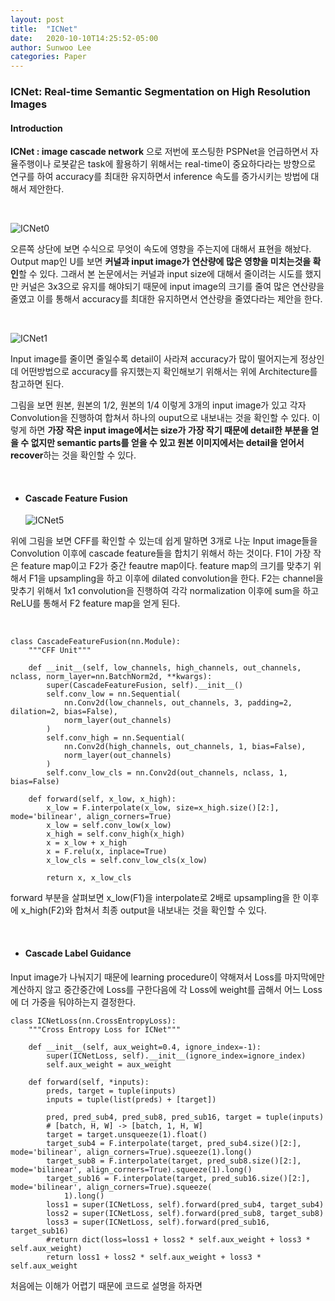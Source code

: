 ```yaml
---
layout: post
title:  "ICNet"
date:   2020-10-10T14:25:52-05:00
author: Sunwoo Lee
categories: Paper
---
```


### ICNet: Real-time Semantic Segmentation on High Resolution Images



#### Introduction

**ICNet : image cascade network** 으로 저번에 포스팅한 PSPNet을 언급하면서 자율주행이나 로봇같은 task에 활용하기 위해서는 real-time이 중요하다라는 방향으로 연구를 하여 accuracy를 최대한 유지하면서 inference 속도를 증가시키는 방법에 대해서 제안한다. 

<br/>

![ICNet0](https://user-images.githubusercontent.com/47741696/102329196-72b04e00-3fcb-11eb-91d3-a47f7069ceb3.PNG)

오른쪽 상단에 보면 수식으로 무엇이 속도에 영향을 주는지에 대해서 표현을 해놨다. Output map인 U를 보면 **커널과 input image가 연산량에 많은 영향을 미치는것을 확인**할 수 있다. 그래서 본 논문에서는 커널과 input size에 대해서 줄이려는 시도를 했지만 커널은 3x3으로 유지를 해야되기 때문에 input image의 크기를 줄여 많은 연산량을 줄였고 이를 통해서 accuracy를 최대한 유지하면서 연산량을 줄였다라는 제안을 한다. 

<br/>

![ICNet1](https://user-images.githubusercontent.com/47741696/102329895-41844d80-3fcc-11eb-9e63-94607966faf2.PNG)

Input image를 줄이면 줄일수록 detail이 사라져 accuracy가 많이 떨어지는게 정상인데 어떤방법으로 accuracy를 유지했는지 확인해보기 위해서는 위에 Architecture를 참고하면 된다. 

그림을 보면 원본, 원본의 1/2, 원본의 1/4 이렇게 3개의 input image가 있고 각자 Convolution을 진행하여 합쳐서 하나의 ouput으로 내보내는 것을 확인할 수 있다. 이렇게 하면 **가장 작은 input image에서는 size가 가장 작기 때문에 detail한 부분을 얻을 수 없지만 semantic parts를 얻을 수 있고 원본 이미지에서는 detail을 얻어서 recover**하는 것을 확인할 수 있다. 

<br/>

- #### Cascade Feature Fusion

  ![ICNet5](https://user-images.githubusercontent.com/47741696/102331426-303c4080-3fce-11eb-8156-d0595efd0ff9.PNG)

위에 그림을 보면 CFF를 확인할 수 있는데 쉽게 말하면 3개로 나눈 Input image들을 Convolution 이후에 cascade feature들을 합치기 위해서 하는 것이다. F1이 가장 작은 feature map이고 F2가 중간 feautre map이다. feature map의 크기를 맞추기 위해서 F1을 upsampling을 하고 이후에 dilated convolution을 한다. F2는 channel을 맞추기 위해서 1x1 convolution을 진행하여 각각 normalization 이후에 sum을 하고 ReLU를 통해서 F2 feature map을 얻게 된다. 

<br/>

```
class CascadeFeatureFusion(nn.Module):
    """CFF Unit"""

    def __init__(self, low_channels, high_channels, out_channels, nclass, norm_layer=nn.BatchNorm2d, **kwargs):
        super(CascadeFeatureFusion, self).__init__()
        self.conv_low = nn.Sequential(
            nn.Conv2d(low_channels, out_channels, 3, padding=2, dilation=2, bias=False),
            norm_layer(out_channels)
        )
        self.conv_high = nn.Sequential(
            nn.Conv2d(high_channels, out_channels, 1, bias=False),
            norm_layer(out_channels)
        )
        self.conv_low_cls = nn.Conv2d(out_channels, nclass, 1, bias=False)

    def forward(self, x_low, x_high):
        x_low = F.interpolate(x_low, size=x_high.size()[2:], mode='bilinear', align_corners=True)
        x_low = self.conv_low(x_low)
        x_high = self.conv_high(x_high)
        x = x_low + x_high
        x = F.relu(x, inplace=True)
        x_low_cls = self.conv_low_cls(x_low)

        return x, x_low_cls
```

forward 부분을 살펴보면 x_low(F1)을 interpolate로 2배로 upsampling을 한 이후에 x_high(F2)와 합쳐서 최종 output을 내보내는 것을 확인할 수 있다.

<br/>

- #### Cascade Label Guidance

Input image가 나눠지기 때문에 learning procedure이 약해져서 Loss를 마지막에만 계산하지 않고 중간중간에 Loss를 구한다음에 각 Loss에 weight를 곱해서 어느 Loss에 더 가중을 둬야하는지 결정한다.

```
class ICNetLoss(nn.CrossEntropyLoss):
    """Cross Entropy Loss for ICNet"""
    
    def __init__(self, aux_weight=0.4, ignore_index=-1):
        super(ICNetLoss, self).__init__(ignore_index=ignore_index)
        self.aux_weight = aux_weight

    def forward(self, *inputs):
        preds, target = tuple(inputs)
        inputs = tuple(list(preds) + [target])

        pred, pred_sub4, pred_sub8, pred_sub16, target = tuple(inputs)
        # [batch, H, W] -> [batch, 1, H, W]
        target = target.unsqueeze(1).float()
        target_sub4 = F.interpolate(target, pred_sub4.size()[2:], mode='bilinear', align_corners=True).squeeze(1).long()
        target_sub8 = F.interpolate(target, pred_sub8.size()[2:], mode='bilinear', align_corners=True).squeeze(1).long()
        target_sub16 = F.interpolate(target, pred_sub16.size()[2:], mode='bilinear', align_corners=True).squeeze(
            1).long()
        loss1 = super(ICNetLoss, self).forward(pred_sub4, target_sub4)
        loss2 = super(ICNetLoss, self).forward(pred_sub8, target_sub8)
        loss3 = super(ICNetLoss, self).forward(pred_sub16, target_sub16)
        #return dict(loss=loss1 + loss2 * self.aux_weight + loss3 * self.aux_weight)
        return loss1 + loss2 * self.aux_weight + loss3 * self.aux_weight
```

처음에는 이해가 어렵기 때문에 코드로 설명을 하자면